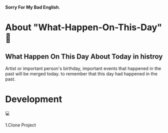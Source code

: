 <strong>Sorry For My Bad English</strong>.
# About "What-Happen-On-This-Day" 📰
  <h2>What Happen On This Day About Today in histroy</h2>
  <p>Artist or important person's birthday, important events that happened in the past will be merged today. to remember that this day had happened in the past.</p>
<h1>Development</h1>💻
  <p>1.Clone Project</p>
  <img src="">
